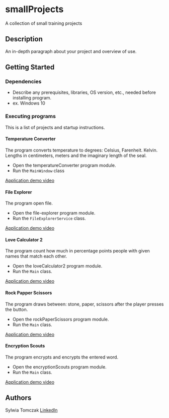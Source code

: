 # smallProjects
 A collection of small training projects
 
 ## Description
 
 An in-depth paragraph about your project and overview of use.
 
 ## Getting Started
 
 ### Dependencies
 
 * Describe any prerequisites, libraries, OS version, etc., needed before installing program.
 * ex. Windows 10
 
 ### Executing programs
This is a list of projects and startup instructions.

 #### Temperature Converter
The program converts temperature to degrees: Celsius, Farenheit. Kelvin. Lengths in centimeters, meters and the imaginary length of the seal.
 
* Open the temperatureConverter program module.
* Run the `MainWindow` class

[Application demo video](https://www.google.com)

 #### File Explorer
 The program open file.
 
 * Open the file-explorer program module.
 * Run the `FileExplorerService` class.
 
 [Application demo video](https://www.google.com)

 #### Love Calculator 2
  The program count how much in percentage points people with given names that match each other.
  
 * Open the loveCalculator2 program module.
 * Run the `Main` class.
  
 [Application demo video](https://www.google.com)

 #### Rock Papper Scissors
  The program draws between: stone, paper, scissors after the player presses the button.

 * Open the rockPaperScissors program module.
 * Run the `Main` class.
   
 [Application demo video](https://www.google.com)
 
 #### Encryption Scouts
 The program encrypts and encrypts the entered word.
 
 * Open the encryptionScouts program module.
 * Run the `Main` class.
 
 [Application demo video](https://www.google.com)

 ## Authors
 
Sylwia Tomczak
[LinkedIn](https://www.linkedin.com/in/syltom/)

 
 